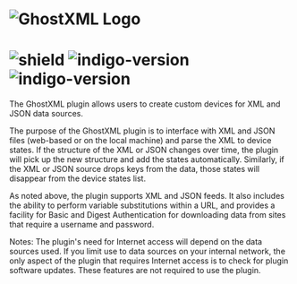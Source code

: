 # ![GhostXML Logo](https://github.com/IndigoDomotics/GhostXML/wiki/img/img_ghostxmlLogo.png)  
# ![shield](https://img.shields.io/github/release/IndigoDomotics/GhostXML.svg) ![indigo-version](https://img.shields.io/badge/Indigo-7.0-blueviolet.svg) ![indigo-version](https://img.shields.io/badge/Python-2.7-darkgreen.svg)

The GhostXML plugin allows users to create custom devices for XML and 
JSON data sources.

The purpose of the GhostXML plugin is to interface with XML and JSON 
files (web-based or on the local machine) and parse the XML to 
device states. If the structure of the XML or JSON changes over 
time, the plugin will pick up the new structure and add the states 
automatically. Similarly, if the XML or JSON source drops keys from 
the data, those states will disappear from the device states list.

As noted above, the plugin supports XML and JSON feeds.  It also 
includes the ability to perform variable substitutions within a 
URL, and provides a facility for Basic and Digest Authentication for 
downloading data from sites that require a username and password. 

Notes: The plugin's need for Internet access will depend on
the data sources used. If you limit use to data sources on
your internal network, the only aspect of the plugin that requires 
Internet access is to check for plugin software updates.  These 
features are not required to use the plugin.

